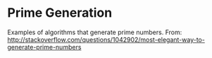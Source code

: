 # Prime Generation
Examples of algorithms that generate prime numbers.
From: http://stackoverflow.com/questions/1042902/most-elegant-way-to-generate-prime-numbers
